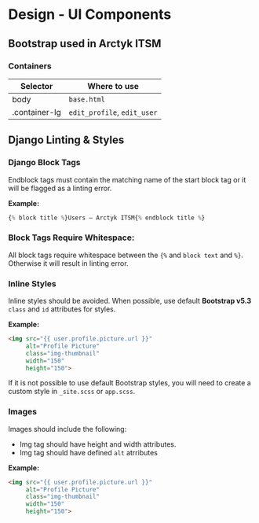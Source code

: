 # Design - UI Components

## Bootstrap used in Arctyk ITSM

### Containers

| Selector  |  Where to use     |
|-----------|-------------------|
| body      |  `base.html`      |
| .container-lg | `edit_profile`, `edit_user`  |


## Django Linting & Styles

### Django Block Tags
Endblock tags must contain the matching name of the start block tag or it will be flagged as a linting error.

**Example:**

```python
{% block title %}Users – Arctyk ITSM{% endblock title %}
```
### Block Tags Require Whitespace:

All block tags require whitespace between the `{%` and `block text` and `%}`. Otherwise it will result in linting error.

### Inline Styles
Inline styles should be avoided. When possible, use default **Bootstrap v5.3** `class` and `id` attributes for styles. 

**Example:**

```html
<img src="{{ user.profile.picture.url }}"
     alt="Profile Picture"
     class="img-thumbnail"
     width="150"
     height="150">
```

If it is not possible to use default Bootstrap styles, you will need to create a custom style in `_site.scss` or `app.scss`.

### Images
Images should include the following:

- Img tag should have height and width attributes.
- Img tag should have defined `alt` atrributes

**Example:**
```html
<img src="{{ user.profile.picture.url }}"
     alt="Profile Picture"
     class="img-thumbnail"
     width="150"
     height="150">
```


